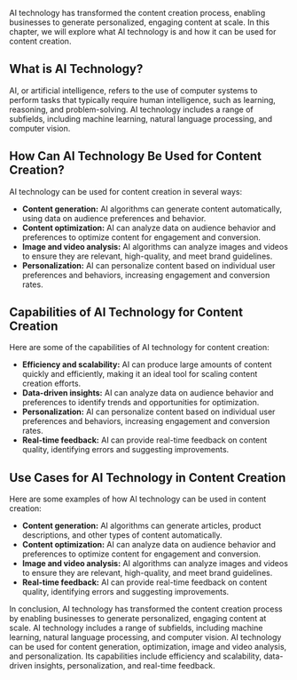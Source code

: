 

AI technology has transformed the content creation process, enabling businesses to generate personalized, engaging content at scale. In this chapter, we will explore what AI technology is and how it can be used for content creation.

What is AI Technology?
----------------------

AI, or artificial intelligence, refers to the use of computer systems to perform tasks that typically require human intelligence, such as learning, reasoning, and problem-solving. AI technology includes a range of subfields, including machine learning, natural language processing, and computer vision.

How Can AI Technology Be Used for Content Creation?
---------------------------------------------------

AI technology can be used for content creation in several ways:

* **Content generation:** AI algorithms can generate content automatically, using data on audience preferences and behavior.
* **Content optimization:** AI can analyze data on audience behavior and preferences to optimize content for engagement and conversion.
* **Image and video analysis:** AI algorithms can analyze images and videos to ensure they are relevant, high-quality, and meet brand guidelines.
* **Personalization:** AI can personalize content based on individual user preferences and behaviors, increasing engagement and conversion rates.

Capabilities of AI Technology for Content Creation
--------------------------------------------------

Here are some of the capabilities of AI technology for content creation:

* **Efficiency and scalability:** AI can produce large amounts of content quickly and efficiently, making it an ideal tool for scaling content creation efforts.
* **Data-driven insights:** AI can analyze data on audience behavior and preferences to identify trends and opportunities for optimization.
* **Personalization:** AI can personalize content based on individual user preferences and behaviors, increasing engagement and conversion rates.
* **Real-time feedback:** AI can provide real-time feedback on content quality, identifying errors and suggesting improvements.

Use Cases for AI Technology in Content Creation
-----------------------------------------------

Here are some examples of how AI technology can be used in content creation:

* **Content generation:** AI algorithms can generate articles, product descriptions, and other types of content automatically.
* **Content optimization:** AI can analyze data on audience behavior and preferences to optimize content for engagement and conversion.
* **Image and video analysis:** AI algorithms can analyze images and videos to ensure they are relevant, high-quality, and meet brand guidelines.
* **Real-time feedback:** AI can provide real-time feedback on content quality, identifying errors and suggesting improvements.

In conclusion, AI technology has transformed the content creation process by enabling businesses to generate personalized, engaging content at scale. AI technology includes a range of subfields, including machine learning, natural language processing, and computer vision. AI technology can be used for content generation, optimization, image and video analysis, and personalization. Its capabilities include efficiency and scalability, data-driven insights, personalization, and real-time feedback.
